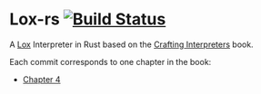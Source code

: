 # Lox-rs [![Build Status](https://travis-ci.com/jeschkies/lox-rs.svg?branch=master)](https://travis-ci.com/jeschkies/lox-rs)

A [Lox](http://craftinginterpreters.com/the-lox-language.html) Interpreter in Rust based on the
[Crafting Interpreters](http://craftinginterpreters.com) book.

Each commit corresponds to one chapter in the book:

* [Chapter 4](https://github.com/jeschkies/lox-rs/commit/9fef15e73fdf57a3e428bb074059c7e144e257f7)
